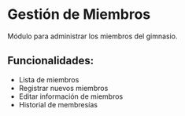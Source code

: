 # Gestión de Miembros

Módulo para administrar los miembros del gimnasio.

## Funcionalidades:
- Lista de miembros
- Registrar nuevos miembros
- Editar información de miembros
- Historial de membresías